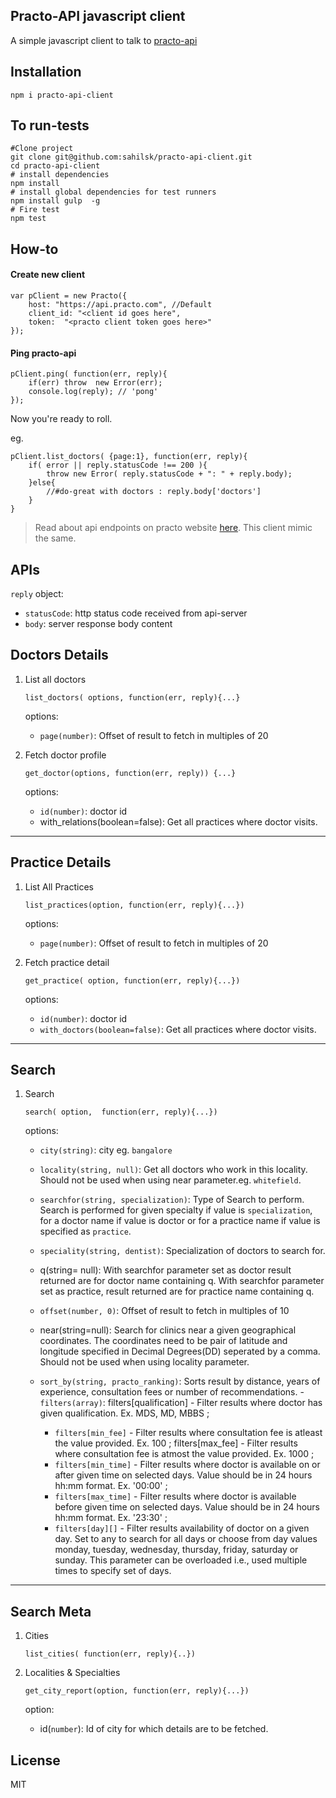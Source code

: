 Practo-API  javascript client
------------------------------

A simple javascript client to talk to [practo-api](https://developers.practo.com/docs)


Installation
---

    npm i practo-api-client
 

To run-tests
----
    
    #Clone project
    git clone git@github.com:sahilsk/practo-api-client.git
    cd practo-api-client
    # install dependencies
    npm install 
    # install global dependencies for test runners
    npm install gulp  -g
    # Fire test
    npm test


How-to
----

#### Create new client

    var pClient = new Practo({
        host: "https://api.practo.com", //Default
        client_id: "<client id goes here",
        token:  "<practo client token goes here>"
    });

#### Ping practo-api

    pClient.ping( function(err, reply){
        if(err) throw  new Error(err);
        console.log(reply); // 'pong'
    });

Now you're ready to roll. 

eg.

    pClient.list_doctors( {page:1}, function(err, reply){
        if( error || reply.statusCode !== 200 ){
            throw new Error( reply.statusCode + ": " + reply.body);
        }else{
            //#do-great with doctors : reply.body['doctors'] 
        }
    }

> Read about api endpoints on practo website [here](https://developers.practo.com/docs#/reference/using-the-api). This client mimic the same.


APIs
---

`reply` object: 
- `statusCode`: http status code received from api-server
- `body`: server response body content


## Doctors Details

1. List all doctors

    `list_doctors( options, function(err, reply){...}`

    options:
    - `page(number)`: Offset of result to fetch in multiples of 20

2. Fetch doctor profile 

    `get_doctor(options, function(err, reply)) {...}`

    options:
    - `id(number)`: doctor id
    - with_relations(boolean=false):  Get all practices where doctor visits. 

---------

##  Practice Details

1. List All Practices

    `list_practices(option, function(err, reply){...})`
    
    options:
    - `page(number)`: Offset of result to fetch in multiples of 20

2. Fetch practice detail

    `get_practice( option, function(err, reply){...})`
    
    options: 
    - `id(number)`: doctor id
    - `with_doctors(boolean=false)`:  Get all practices where doctor visits. 
    
--------

## Search 

1. Search 

    `search( option,  function(err, reply){...})`
    
    options: 
    - `city(string)`: city eg. `bangalore`
    - `locality(string, null)`: Get all doctors who work in this locality. Should not be used when using near parameter.eg. `whitefield`. 
    - `searchfor(string, specialization)`:  Type of Search to perform. Search is performed for given specialty if value is `specialization`, for a doctor name if value is doctor or for a practice name if value is specified as `practice`.
    - `speciality(string, dentist)`: Specialization of doctors to search for.
    - q(string= null): With searchfor parameter set as doctor result returned are for doctor name containing q. With searchfor parameter set as practice, result returned are for practice name containing q.
    - `offset(number, 0)`: Offset of result to fetch in multiples of 10
    - near(string=null): Search for clinics near a given geographical coordinates. The coordinates need to be pair of latitude and longitude specified in Decimal Degrees(DD) seperated by a comma. Should not be used when using locality parameter.
    - `sort_by(string, practo_ranking)`: Sorts result by distance, years of experience, consultation fees or number of recommendations.
    -`filters(array)`: filters[qualification] - Filter results where doctor has given qualification. Ex. MDS, MD, MBBS ;
    
        - `filters[min_fee]` - Filter results where consultation fee is atleast the value provided. Ex. 100 ; filters[max_fee] - Filter results where consultation fee is atmost the value provided. Ex. 1000 ;
        - `filters[min_time]` - Filter results where doctor is available on or after given time on selected days. Value should be in 24 hours hh:mm format. Ex. '00:00' ;
        - `filters[max_time]` - Filter results where doctor is available before given time on selected days. Value should be in 24 hours hh:mm format. Ex. '23:30' ;
        - `filters[day][]` - Filter results availability of doctor on a given day. Set to any to search for all days or choose from day values monday, tuesday, wednesday, thursday, friday, saturday or sunday. This parameter can be overloaded i.e., used multiple times to specify set of days.

--------

## Search Meta

1. Cities

    `list_cities( function(err, reply){..})`

2. Localities & Specialties

    `get_city_report(option, function(err, reply){...})`
    
    option:
    - id(`number`): Id of city for which details are to be fetched.


License
------

MIT